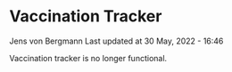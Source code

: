 Vaccination Tracker
================
Jens von Bergmann
Last updated at 30 May, 2022 - 16:46

Vaccination tracker is no longer functional.
